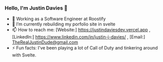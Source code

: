 ### Hello, I'm Justin Davies 👋

- 🔭 Working as a Software Engineer at Roostify
- 🌱 I’m currently rebuilding my porfolio site in svelte
- 📫 How to reach me: [Website:] https://justindaviesdev.vercel.app , [LinkedIn:] https://www.linkedin.com/in/justin-j-davies/ , [Email:] TheRealJustinDude@gmail.com
- ⚡ Fun facts: I've been playing a lot of Call of Duty and tinkering around with Svelte. 

<!--
- 👯 I’m looking to collaborate on ...
- 🤔 I’m looking for help with ...
- 😄 Pronouns: ...
- 💬 Ask me about ...
-->
